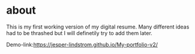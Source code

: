 # about

This is my first working version of my digital resume.
Many different ideas had to be thrashed but I will definetily try to add them later.

Demo-link:https://jesper-lindstrom.github.io/My-portfolio-v2/
